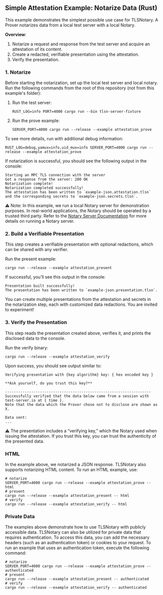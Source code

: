 
## Simple Attestation Example: Notarize Data (Rust) <a name="rust-simple"></a>

This example demonstrates the simplest possible use case for TLSNotary. A Prover notarizes data from a local test server with a local Notary.

**Overview**:
1. Notarize a request and response from the test server and acquire an attestation of its content.
2. Create a redacted, verifiable presentation using the attestation.
3. Verify the presentation.

### 1. Notarize

Before starting the notarization, set up the local test server and local notary.
Run the following commands from the root of this repository (not from this example's folder):

1. Run the test server:
    ```shell
    RUST_LOG=info PORT=4000 cargo run --bin tlsn-server-fixture
    ```
2. Run the prove example:
    ```shell
    SERVER_PORT=4000 cargo run --release --example attestation_prove
    ```

To see more details, run with additional debug information:
```shell
RUST_LOG=debug,yamux=info,uid_mux=info SERVER_PORT=4000 cargo run --release --example attestation_prove
```

If notarization is successful, you should see the following output in the console:
```log
Starting an MPC TLS connection with the server
Got a response from the server: 200 OK
Notarization complete!
Notarization completed successfully!
The attestation has been written to `example-json.attestation.tlsn` and the corresponding secrets to `example-json.secrets.tlsn`.
```

⚠️ Note: In this example, we run a local Notary server for demonstration purposes. In real-world applications, the Notary should be operated by a trusted third party. Refer to the [Notary Server Documentation](https://docs.tlsnotary.org/developers/notary_server.html) for more details on running a Notary server.

### 2. Build a Verifiable Presentation

This step creates a verifiable presentation with optional redactions, which can be shared with any verifier.

Run the present example:
```shell
cargo run --release --example attestation_present
```

If successful, you’ll see this output in the console:

```log
Presentation built successfully!
The presentation has been written to `example-json.presentation.tlsn`.
```

You can create multiple presentations from the attestation and secrets in the notarization step, each with customized data redactions. You are invited to experiment!

### 3. Verify the Presentation

This step reads the presentation created above, verifies it, and prints the disclosed data to the console.

Run the verify binary:
```shell
cargo run --release --example attestation_verify
```

Upon success, you should see output similar to:
```log
Verifying presentation with {key algorithm} key: { hex encoded key }

**Ask yourself, do you trust this key?**

-------------------------------------------------------------------
Successfully verified that the data below came from a session with test-server.io at { time }.
Note that the data which the Prover chose not to disclose are shown as X.

Data sent:
...
```

⚠️ The presentation includes a “verifying key,” which the Notary used when issuing the attestation. If you trust this key, you can trust the authenticity of the presented data.

### HTML

In the example above, we notarized a JSON response. TLSNotary also supports notarizing HTML content. To run an HTML example, use:

```shell
# notarize
SERVER_PORT=4000 cargo run --release --example attestation_prove -- html
# present
cargo run --release --example attestation_present -- html
# verify
cargo run --release --example attestation_verify -- html
```

### Private Data

The examples above demonstrate how to use TLSNotary with publicly accessible data. TLSNotary can also be utilized for private data that requires authentication. To access this data, you can add the necessary headers (such as an authentication token) or cookies to your request. To run an example that uses an authentication token, execute the following command:

```shell
# notarize
SERVER_PORT=4000 cargo run --release --example attestation_prove -- authenticated
# present
cargo run --release --example attestation_present -- authenticated
# verify
cargo run --release --example attestation_verify -- authenticated
```
